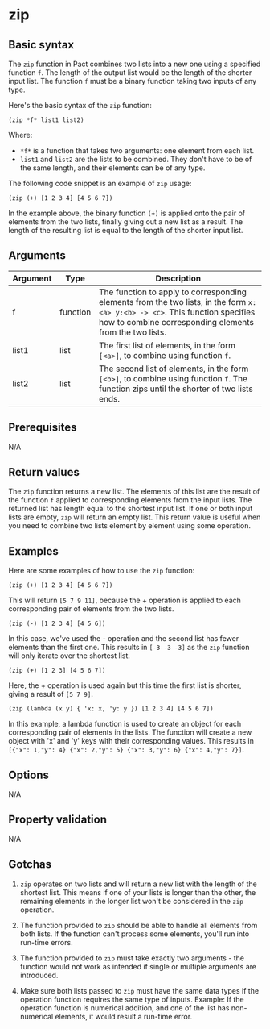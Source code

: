 # zip

## Basic syntax

The `zip` function in Pact combines two lists into a new one using a specified function `f`. The length of the output list would be the length of the shorter input list. The function `f` must be a binary function taking two inputs of any type.

Here's the basic syntax of the `zip` function:

```pact
(zip *f* list1 list2)
```

Where:

- `*f*` is a function that takes two arguments: one element from each list.
- `list1` and `list2` are the lists to be combined. They don't have to be of the same length, and their elements can be of any type.

The following code snippet is an example of `zip` usage:

```pact
(zip (+) [1 2 3 4] [4 5 6 7])
```

In the example above, the binary function `(+)` is applied onto the pair of elements from the two lists, finally giving out a new list as a result. The length of the resulting list is equal to the length of the shorter input list.

## Arguments

| Argument | Type | Description |
| --- | --- | --- |
| f | function | The function to apply to corresponding elements from the two lists, in the form `x:<a> y:<b> -> <c>`. This function specifies how to combine corresponding elements from the two lists. |
| list1 | list | The first list of elements, in the form `[<a>]`, to combine using function `f`. |
| list2 | list | The second list of elements, in the form `[<b>]`, to combine using function `f`. The function zips until the shorter of two lists ends.|

## Prerequisites

N/A

## Return values

The `zip` function returns a new list. The elements of this list are the result of the function `f` applied to corresponding elements from the input lists. The returned list has length equal to the shortest input list. If one or both input lists are empty, `zip` will return an empty list. This return value is useful when you need to combine two lists element by element using some operation.

## Examples

Here are some examples of how to use the `zip` function:

```pact
(zip (+) [1 2 3 4] [4 5 6 7])
```
This will return `[5 7 9 11]`, because the + operation is applied to each corresponding pair of elements from the two lists.

```pact
(zip (-) [1 2 3 4] [4 5 6])
```
In this case, we've used the - operation and the second list has fewer elements than the first one. This results in `[-3 -3 -3]` as the `zip` function will only iterate over the shortest list.

```pact
(zip (+) [1 2 3] [4 5 6 7])
```
Here, the + operation is used again but this time the first list is shorter, giving a result of `[5 7 9]`.

```pact
(zip (lambda (x y) { 'x: x, 'y: y }) [1 2 3 4] [4 5 6 7])
```
In this example, a lambda function is used to create an object for each corresponding pair of elements in the lists. The function will create a new object with 'x' and 'y' keys with their corresponding values. This results in `[{"x": 1,"y": 4} {"x": 2,"y": 5} {"x": 3,"y": 6} {"x": 4,"y": 7}]`.

## Options

N/A

## Property validation

N/A

## Gotchas

1. `zip` operates on two lists and will return a new list with the length of the shortest list. This means if one of your lists is longer than the other, the remaining elements in the longer list won't be considered in the `zip` operation.

2. The function provided to `zip` should be able to handle all elements from both lists. If the function can't process some elements, you'll run into run-time errors. 

3. The function provided to `zip` must take exactly two arguments - the function would not work as intended if single or multiple arguments are introduced. 

4. Make sure both lists passed to `zip` must have the same data types if the operation function requires the same type of inputs. Example: If the operation function is numerical addition, and one of the list has non-numerical elements, it would result a run-time error.

